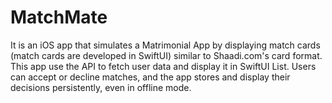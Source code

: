 # MatchMate
 It is an iOS app that simulates a Matrimonial App by displaying match cards (match cards are developed in SwiftUI) similar to Shaadi.com's card format. This app use the API to fetch user data and display it in SwiftUI List. Users can accept or decline matches, and the app stores and display their decisions persistently, even in offline mode.
